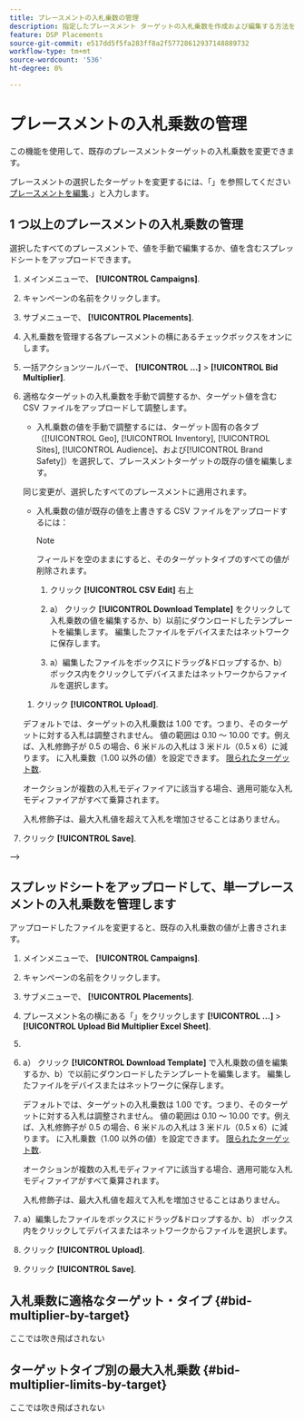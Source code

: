 ```yaml
---
title: プレースメントの入札乗数の管理
description: 指定したプレースメント ターゲットの入札乗数を作成および編集する方法を説明します。
feature: DSP Placements
source-git-commit: e517dd5f5fa283ff8a2f57728612937148889732
workflow-type: tm+mt
source-wordcount: '536'
ht-degree: 0%

---
```


# プレースメントの入札乗数の管理


<!--

See if any of these procedures are implemented; may need to be edited and/or re-worded based on functionality/UI

-->

この機能を使用して、既存のプレースメントターゲットの入札乗数を変更できます。

プレースメントの選択したターゲットを変更するには、「」を参照してください[プレースメントを編集](/help/dsp/campaign-management/placements/placement-edit.md).」と入力します。

## 1 つ以上のプレースメントの入札乗数の管理

選択したすべてのプレースメントで、値を手動で編集するか、値を含むスプレッドシートをアップロードできます。

1. メインメニューで、 **[!UICONTROL Campaigns]**.

1. キャンペーンの名前をクリックします。

1. サブメニューで、 **[!UICONTROL Placements]**.

1. 入札乗数を管理する各プレースメントの横にあるチェックボックスをオンにします。

1. 一括アクションツールバーで、 **[!UICONTROL ...]** > **[!UICONTROL Bid Multiplier]**.

1. 適格なターゲットの入札乗数を手動で調整するか、ターゲット値を含む CSV ファイルをアップロードして調整します。

   * 入札乗数の値を手動で調整するには、ターゲット固有の各タブ（[!UICONTROL Geo], [!UICONTROL Inventory], [!UICONTROL Sites], [!UICONTROL Audience]、および[!UICONTROL Brand Safety]）を選択して、プレースメントターゲットの既存の値を編集します。

   同じ変更が、選択したすべてのプレースメントに適用されます。

   * 入札乗数の値が既存の値を上書きする CSV ファイルをアップロードするには：

     >[!NOTE]
     >
     >フィールドを空のままにすると、そのターゲットタイプのすべての値が削除されます。<!-- Verify and re-word if needed. I'm not sure if you'll be able to have multiple data rows (one per placement) or if there only one data row is applicable for all. -->

      1. クリック **[!UICONTROL CSV Edit]** 右上

      1. a） クリック **[!UICONTROL Download Template]** をクリックして入札乗数の値を編集するか、b）以前にダウンロードしたテンプレートを編集します。 編集したファイルをデバイスまたはネットワークに保存します。

      1. a）編集したファイルをボックスにドラッグ&amp;ドロップするか、b） ボックス内をクリックしてデバイスまたはネットワークからファイルを選択します。

   1. クリック **[!UICONTROL Upload]**.

   デフォルトでは、ターゲットの入札乗数は 1.00 です。つまり、そのターゲットに対する入札は調整されません。 値の範囲は 0.10 ～ 10.00 です。例えば、入札修飾子が 0.5 の場合、6 米ドルの入札は 3 米ドル（0.5 x 6）に減ります。 に入札乗数（1.00 以外の値）を設定できます。 [限られたターゲット数](#bid-multiplier-limits-by-target).

   オークションが複数の入札モディファイアに該当する場合、適用可能な入札モディファイアがすべて乗算されます。

   入札修飾子は、最大入札値を超えて入札を増加させることはありません。

1. クリック **[!UICONTROL Save]**.

-->

## スプレッドシートをアップロードして、単一プレースメントの入札乗数を管理します<!-- Is this still going to exist independently, or will you just do this via the "Bid Multiplier" option in the main context menu for placements? If both options, then reword headings for distinction -->

アップロードしたファイルを変更すると、既存の入札乗数の値が上書きされます。<!-- what if you delete a row? -->

1. メインメニューで、 **[!UICONTROL Campaigns]**.

1. キャンペーンの名前をクリックします。

1. サブメニューで、 **[!UICONTROL Placements]**.

1. プレースメント名の横にある「」をクリックします  **[!UICONTROL ...]** > **[!UICONTROL Upload Bid Multiplier Excel Sheet]**.

1. 
   <!-- Verify the rest of these steps. -->

1. a） クリック **[!UICONTROL Download Template]** で入札乗数の値を編集するか、b）で以前にダウンロードしたテンプレートを編集します。 編集したファイルをデバイスまたはネットワークに保存します。

   デフォルトでは、ターゲットの入札乗数は 1.00 です。つまり、そのターゲットに対する入札は調整されません。 値の範囲は 0.10 ～ 10.00 です。例えば、入札修飾子が 0.5 の場合、6 米ドルの入札は 3 米ドル（0.5 x 6）に減ります。 に入札乗数（1.00 以外の値）を設定できます。 [限られたターゲット数](#bid-multiplier-limits-by-target).

   オークションが複数の入札モディファイアに該当する場合、適用可能な入札モディファイアがすべて乗算されます。

   入札修飾子は、最大入札値を超えて入札を増加させることはありません。

1. a）編集したファイルをボックスにドラッグ&amp;ドロップするか、b） ボックス内をクリックしてデバイスまたはネットワークからファイルを選択します。

1. クリック **[!UICONTROL Upload]**.

1. クリック **[!UICONTROL Save]**.

## 入札乗数に適格なターゲット・タイプ {#bid-multiplier-by-target}

ここでは吹き飛ばされない

## ターゲットタイプ別の最大入札乗数 {#bid-multiplier-limits-by-target}

ここでは吹き飛ばされない

<!--

>[!MORELIKETHIS]
>
>* [About Placement Management](placement-about.md)
>* [Edit Placements](placement-edit.md)
>* [View the Change Log for a Placement](placement-change-log.md)
>* [Placement Settings](placement-settings.md)
 -->
